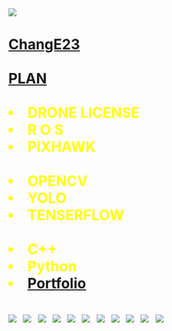 <!DOCTYPE html>
<html>
<head>
	<img src="https://capsule-render.vercel.app/api?type=wave&color=auto&height=300&section=header&text=ChangE23%20info&fontSize=90" />


<body>
  <h1><a href="https://github.com/ChangE23"> ChangE23 </a><span style="color:red"><span style="color:orange"><span style="color:yellow"><span 
	</h1>
  <div id="grid">
   
	
	
<br>	
<hl><strong><a href="https://github.com/ChangE23">PLAN</a> 
	<br>
<br>
<li>   DRONE LICENSE </li>
<li>   R O S </li>
<li>   PIXHAWK </li>

<br>
<li>  OPENCV </li>
<li>  YOLO </li>
<li>  TENSERFLOW </li>

<br>
<li>  C++</li>
<li>  Python</li>
<li> <strong><a href="https://github.com/ChangE23/Portfolio/issues">Portfolio</a> </li>

<br>
<img src="https://img.shields.io/badge/Drone-212121?style=flat-square&logo=Drone&logoColor=white"/></a>&nbsp 
<img src="https://img.shields.io/badge/Python-3766AB?style=flat-square&logo=Python&logoColor=white"/></a>&nbsp 
<img src="https://img.shields.io/badge/C++-00599C?style=flat-square&logo=C++&logoColor=white"/></a>&nbsp 
<img src="https://img.shields.io/badge/GO-00ADD8?style=flat-square&logo=GO&logoColor=white"/></a>&nbsp 
<img src="https://img.shields.io/badge/ROS-22314E?style=flat-square&logo=ROS&logoColor=white"/></a>&nbsp 
<img src="https://img.shields.io/badge/GitHub-181717?style=flat-square&logo=GitHub&logoColor=white"/></a>&nbsp   
<img src="https://img.shields.io/badge/Raspberry-A22846?style=flat-square&logo=Raspberry&logoColor=white"/></a>&nbsp  
<img src="https://img.shields.io/badge/Ubuntu-E95420?style=flat-square&logo=Ubuntu&logoColor=white"/></a>&nbsp  
<img src="https://img.shields.io/badge/Linux-FCC624?style=flat-square&logo=Linux&logoColor=white"/></a>&nbsp 
<img src="https://img.shields.io/badge/OpenCV-5C3EE8?style=flat-square&logo=5C3EE8&logoColor=white"/></a>&nbsp
<img src="https://img.shields.io/badge/YOLO-00FFFF?style=flat-square&logo=00FFFF&logoColor=white"/></a>&nbsp
	<br>


